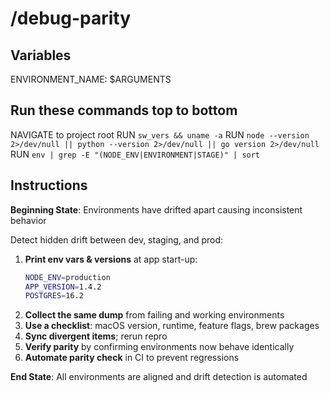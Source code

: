 # /debug-parity

## Variables

ENVIRONMENT_NAME: $ARGUMENTS

## Run these commands top to bottom

NAVIGATE to project root
RUN `sw_vers && uname -a`
RUN `node --version 2>/dev/null || python --version 2>/dev/null || go version 2>/dev/null`
RUN `env | grep -E "(NODE_ENV|ENVIRONMENT|STAGE)" | sort`

## Instructions

**Beginning State**: Environments have drifted apart causing inconsistent behavior

Detect hidden drift between dev, staging, and prod:

1. **Print env vars & versions** at app start-up:
    ```bash
    NODE_ENV=production
    APP_VERSION=1.4.2
    POSTGRES=16.2
    ```
2. **Collect the same dump** from failing and working environments
3. **Use a checklist**: macOS version, runtime, feature flags, brew packages
4. **Sync divergent items**; rerun repro
5. **Verify parity** by confirming environments now behave identically
6. **Automate parity check** in CI to prevent regressions

**End State**: All environments are aligned and drift detection is automated
